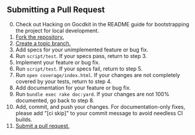 ## Submitting a Pull Request

0. Check out Hacking on Gocdkit in the README guide for
   bootstrapping the project for local development.
1. [Fork the repository.][fork]
2. [Create a topic branch.][branch]
3. Add specs for your unimplemented feature or bug fix.
4. Run `script/test`. If your specs pass, return to step 3.
5. Implement your feature or bug fix.
6. Run `script/test`. If your specs fail, return to step 5.
7. Run `open coverage/index.html`. If your changes are not completely covered
   by your tests, return to step 4.
8. Add documentation for your feature or bug fix.
9. Run `bundle exec rake doc:yard`. If your changes are not 100% documented, go
   back to step 8.
10. Add, commit, and push your changes. For documentation-only fixes, please
    add "[ci skip]" to your commit message to avoid needless CI builds.
11. [Submit a pull request.][pr]

[fork]: https://help.github.com/articles/fork-a-repo
[branch]: http://learn.github.com/p/branching.html
[pr]: https://help.github.com/articles/using-pull-requests
